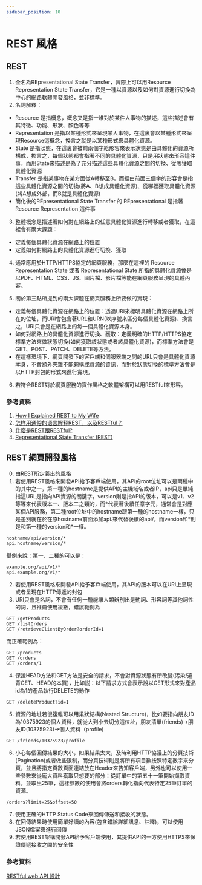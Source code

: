 ```yaml
---
sidebar_position: 10
---
```


# REST 風格

## REST
1. 全名為REpresentational State Transfer，實際上可以用Resource Representation State Transfer，它是一種以資源以及如何對資源進行切換為中心的網路軟體開發風格，並非標準。
2. 名詞解釋：
  - Resource 是指概念，概念又是指一堆對於某件人事物的描述，這些描述會有其特徵、功能、形狀、顏色等等
  - Representation 是指以某種形式來呈現某人事物，在這裏會以某種形式來呈現Resource這概念，換言之就是以某種形式來具體化資源。
  - State 是指狀態，在這裏會被前兩個字給形容來表示狀態是由具體化的資源所構成，換言之，每個狀態都會指著不同的具體化資源，只是用狀態來形容這件事，而用State來描述是為了充分描述這些具體化資源之間的切換、從哪獲取具體化資源
  - Transfer 是指某事物在某方面從A轉移至B，而經由前面三個字的形容會是指這些具體化資源之間的切換(將A、B想成具體化資源)、從哪裡獲取具體化資源(將A想成外部，而B就是具體化資源)
  - 簡化後的REpresentational State Transfer 的 REpresentational 是指著Resource Representation 這件事

3. 整體概念是描述著如何對在網路上的任意具體化資源進行轉移或者獲取，在這裡會有兩大課題：
 - 定義每個具體化資源在網路上的位置
 - 定義如何對網路上的具體化資源進行切換、獲取

4. 通常應用於HTTP/HTTPS協定的網頁服務，那麼在這裡的 Resource Representation State 或者 Representational State 所指的具體化資源會是以PDF、HTML、CSS、JS、圖片檔、影片檔等能在網頁服務呈現的具體內容。

5. 關於第三點所提到的兩大課題在網頁服務上所要做的實現：
 - 定義每個具體化資源在網路上的位置：透過URI來標明具體化資源在網路上所在的位址，而URI會包含著URL和URN(以序號來區分每個具體化資源)、換言之，URI只會是在網路上的每一個具體化資源本身。
 - 如何對網路上的具體化資源進行切換、獲取：定義明確的HTTP/HTTPS協定標準方法來做狀態切換(如何獲取該狀態或者該具體化資源)，而標準方法會是GET、POST、PATCH、DELETE等方法。
 - 在這樣環境下，網頁開發下的客戶端和伺服器端之間的URL只會是具體化資源本身，不會額外夾雜不能夠構成資源的資訊，而對於狀態切換的標準方法會是以HTTP封包的形式來進行實現。

6. 若符合REST對於網頁服務的實作風格之軟體架構可以用RESTful來形容。


### 參考資料
1. [How I Explained REST to My Wife](http://www.looah.com/source/view/2284)
2. [怎样用通俗的语言解释REST，以及RESTful？](https://www.zhihu.com/question/28557115)
3. [什麼是REST跟RESTful?](https://ihower.tw/blog/archives/1542)
4. [Representational State Transfer (REST)](https://www.ics.uci.edu/~fielding/pubs/dissertation/rest_arch_style.htm)



## REST 網頁開發風格
0. 由REST所定義出的風格
1. 若使用REST風格來開發API給予客戶端使用，其API的root位址可以是兩種中的其中之一，第一種的hostname是提供API的主機域名或者IP，api只是單純指這URL是指向API資源的關鍵字，version則是指API的版本，可以是v1、v2等等來代表版本一、版本二之類的，而\*代表著後續任意字元，通常會是對應某個API服務，第二種root位址中的hostname跟第一種的hostname一樣，只是差別就在於在原hostname前面添加api.來代替後續的api/，而version和\*則是和第一種的version和\*一樣。

```
hostname/api/version/*
api.hostname/version/*
```

舉例來說：第一、二種的可以是：
```
example.org/api/v1/*
api.example.org/v1/*
```
2. 若使用REST風格來開發API給予客戶端使用，其API的版本可以在URI上呈現或者呈現在HTTP傳遞的封包
3. URI只會是名詞，不會有任何一種能讓人類辨別出是動詞、形容詞等其他詞性的詞，且推薦使用複數，錯誤範例為
```
GET /getProducts
GET /listOrders
GET /retrieveClientByOrder?orderId=1
```

而正確範例為：
```
GET /products
GET /orders
GET /orders/1
```
4. 保證HEAD方法和GET方法是安全的請求，不會對資源狀態有所改變(污染/違背GET、HEAD的本質)，比如説：以下請求方式會表示說以GET形式來對產品id為1的產品執行DELETE的動作
```
GET /deleteProduct?id=1
```
5. 資源的地址若很複雜可以用巢狀結構(Nested Structure)，比如要指向朋友ID為10375923的個人資料，就從大到小去切分這位址，朋友清單(friends)->朋友ID(10375923)->個人資料（profile)
```
GET /friends/10375923/profile
```
6. 小心每個回傳結果的大小，如果結果太大，及時利用HTTP協議上的分頁技術(Pagination)或者做些限制，而分頁技術則是將所有項目數按照特定數字來分頁，並且將指定頁數頁面連結放在Header來告知客戶端，另外也可以使用一些參數來從龐大資料獲取只想要的部分：從訂單中的第五十一筆開始擷取資料，並取出25筆，這樣參數的使用會將orders轉化指向代表特定25筆訂單的資源。
```
/orders?limit=25&offset=50
```
7. 使用正確的HTTP Status Code來回傳傳送和接收的狀態。
8. 在回傳結果時使用簡單好讀的內容(包含錯誤詳細訊息、註釋)，可以使用JSON檔案來進行回傳
9. 若使用REST架構開發API給予客戶端使用，其提供API的一方使用HTTPS來保證傳遞接收之間的安全性


### 參考資料
[RESTful web API 設計](https://docs.microsoft.com/zh-tw/azure/architecture/best-practices/api-design)